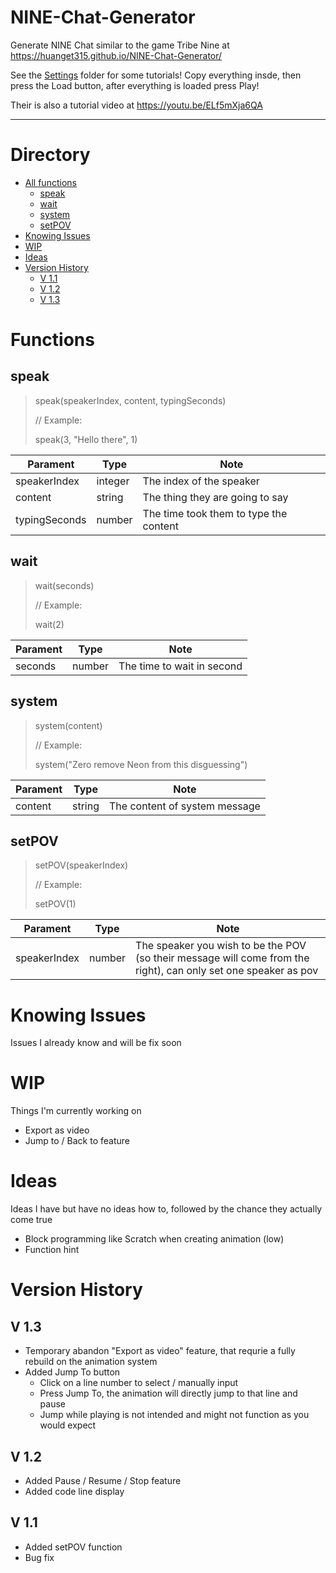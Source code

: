 # NINE-Chat-Generator
Generate NINE Chat similar to the game Tribe Nine at https://huanget315.github.io/NINE-Chat-Generator/

See the [Settings](./Settings/) folder for some tutorials! Copy everything insde, then press the Load button, after everything is loaded press Play!

Their is also a tutorial video at https://youtu.be/ELf5mXja6QA

----
# Directory
- [All functions](#Functions)
    - [speak](##speak)
    - [wait](##wait)
    - [system](##system)
    - [setPOV](##setPOV)
- [Knowing Issues](#Knowing_Issues)
- [WIP](#WIP)
- [Ideas](#Ideas)
- [Version History](#Version_History)
    - [V 1.1](#V_1.1)
    - [V 1.2](#V_1.2)
    - [V 1.3](#V_1.3)

# Functions
## speak
> speak(speakerIndex, content, typingSeconds)
>
> // Example:
> 
> speak(3, "Hello there", 1)

| Parament | Type | Note |
| -------- | ------- | ------- |
| speakerIndex | integer | The index of the speaker |
| content | string | The thing they are going to say |
| typingSeconds | number | The time took them to type the content |

## wait
> wait(seconds)
>
> // Example:
> 
> wait(2)

| Parament | Type | Note |
| -------- | ------- | ------- |
| seconds | number | The time to wait in second |

## system
> system(content)
> 
> // Example:
>
> system("Zero remove Neon from this disguessing")

| Parament | Type | Note |
| -------- | ------- | ------- |
| content | string | The content of system message |

## setPOV
> setPOV(speakerIndex)
>
> // Example:
>
> setPOV(1)

| Parament | Type | Note |
| -------- | ------- | ------- |
| speakerIndex | number | The speaker you wish to be the POV (so their message will come from the right), can only set one speaker as pov |

# Knowing Issues
Issues I already know and will be fix soon
  
# WIP
Things I'm currently working on
- Export as video
- Jump to / Back to feature
  
# Ideas
Ideas I have but have no ideas how to, followed by the chance they actually come true
- Block programming like Scratch when creating animation (low)
- Function hint

# Version History
## V 1.3
- Temporary abandon "Export as video" feature, that requrie a fully rebuild on the animation system
- Added Jump To button
    - Click on a line number to select / manually input
    - Press Jump To, the animation will directly jump to that line and pause
    - Jump while playing is not intended and might not function as you would expect
## V 1.2
- Added Pause / Resume / Stop feature
- Added code line display
## V 1.1
- Added setPOV function
- Bug fix
